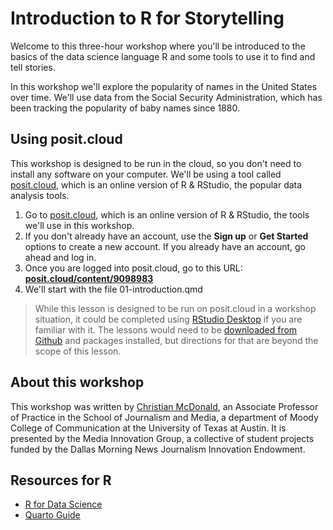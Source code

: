 # Introduction to R for Storytelling

Welcome to this three-hour workshop where you'll be introduced to the basics of the data science language R and some tools to use it to find and tell stories.

In this workshop we'll explore the popularity of names in the United States over time. We'll use data from the Social Security Administration, which has been tracking the popularity of baby names since 1880.

## Using posit.cloud

This workshop is designed to be run in the cloud, so you don't need to install any software on your computer. We'll be using a tool called [posit.cloud](https://posit.cloud/), which is an online version of R & RStudio, the popular data analysis tools.

1. Go to [posit.cloud](https://posit.cloud/), which is an online version of R & RStudio, the tools we'll use in this workshop.
2. If you don't already have an account, use the **Sign up** or **Get Started** options to create a new account. If you already have an account, go ahead and log in.
3. Once you are logged into posit.cloud, go to this URL: **[posit.cloud/content/9098983](https://posit.cloud/content/9098983)**
4. We'll start with the file 01-introduction.qmd

> While this lesson is designed to be run on posit.cloud in a workshop situation, it could be completed using [RStudio Desktop](https://posit.co/download/rstudio-desktop/) if you are familiar with it. The lessons would need to be [downloaded from Github](https://github.com/utdata/mig-intro2r) and packages installed, but directions for that are beyond the scope of this lesson.

## About this workshop

This workshop was written by [Christian McDonald](https://journalism.utexas.edu/faculty/christian-mcdonald), an Associate Professor of Practice in the School of Journalism and Media, a department of Moody College of Communication at the University of Texas at Austin. It is presented by the Media Innovation Group, a collective of student projects funded by the Dallas Morning News Journalism Innovation Endowment.

## Resources for R

- [R for Data Science](https://r4ds.had.co.nz/)
- [Quarto Guide](https://quarto.org/docs/guide/)